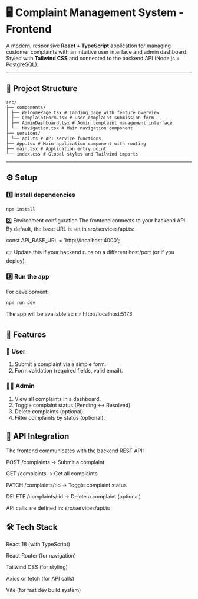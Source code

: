 # 🖥️ Complaint Management System - Frontend

A modern, responsive **React + TypeScript** application for managing customer complaints with an intuitive user interface and admin dashboard.  
Styled with **Tailwind CSS** and connected to the backend API (Node.js + PostgreSQL).

---

## 📂 Project Structure
```
src/
├── components/
│ ├── WelcomePage.tsx # Landing page with feature overview
│ ├── ComplaintForm.tsx # User complaint submission form
│ ├── AdminDashboard.tsx # Admin complaint management interface
│ └── Navigation.tsx # Main navigation component
├── services/
│ └── api.ts # API service functions
├── App.tsx # Main application component with routing
├── main.tsx # Application entry point
└── index.css # Global styles and Tailwind imports
```


---

## ⚙️ Setup

### 1️⃣ Install dependencies

```
npm install
```
2️⃣ Environment configuration
The frontend connects to your backend API.
By default, the base URL is set in src/services/api.ts:


const API_BASE_URL = 'http://localhost:4000'; 

👉 Update this if your backend runs on a different host/port (or if you deploy).

### 3️⃣ Run the app

For development:

```
npm run dev
```
The app will be available at:
👉 http://localhost:5173

## 📌 Features
### 👤 User
1. Submit a complaint via a simple form.
2. Form validation (required fields, valid email).

### 👨‍💻 Admin
1. View all complaints in a dashboard.
2. Toggle complaint status (Pending ↔ Resolved).
3. Delete complaints (optional).
4. Filter complaints by status (optional).

## 🔗 API Integration
The frontend communicates with the backend REST API:

POST /complaints → Submit a complaint

GET /complaints → Get all complaints

PATCH /complaints/:id → Toggle complaint status

DELETE /complaints/:id → Delete a complaint (optional)

API calls are defined in:
src/services/api.ts

## 🛠️ Tech Stack
React 18 (with TypeScript)

React Router (for navigation)

Tailwind CSS (for styling)

Axios or fetch (for API calls)

Vite (for fast dev build system)